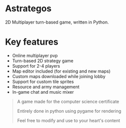 # Astrategos
2D Multiplayer turn-based game, written in Python.

# Key features

- Online multiplayer pvp
- Turn-based 2D strategy game
- Support for 2-4 players
- Map editor included (for existing and new maps)
- Custom maps downloaded while joining lobby
- Support for custom tile sprites
- Resource and army management
- In-game chat and music mixer

> A game made for the computer science certificate
> 
> Entirely done in python using pygame for rendering
>
> Feel free to modify and use to your heart's content
